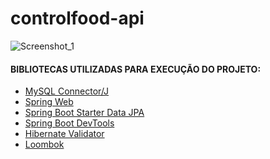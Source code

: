 # controlfood-api

![Screenshot_1](https://user-images.githubusercontent.com/31020103/132231514-1c57cc0c-e795-4a70-a7be-d9adfa6a3d01.png)

#### BIBLIOTECAS UTILIZADAS PARA EXECUÇÃO DO PROJETO:

* [MySQL Connector/J](https://mvnrepository.com/artifact/mysql/mysql-connector-java)
* [Spring Web](https://mvnrepository.com/artifact/org.springframework/spring-web)
* [Spring Boot Starter Data JPA](https://mvnrepository.com/artifact/org.springframework.boot/spring-boot-starter-data-jpa)
* [Spring Boot DevTools](https://mvnrepository.com/artifact/org.springframework.boot/spring-boot-devtools)
* [Hibernate Validator](https://hibernate.org/validator/)
* [Loombok](https://mvnrepository.com/artifact/org.projectlombok/lombok)


<!---
#### AUTORES

- [Elias Borges](https://www.linkedin.com/in/eliasborges)-->
